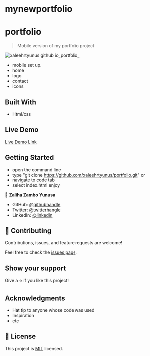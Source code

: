 # mynewportfolio
# portfolio

> Mobile version of my portfolio project

![xaleehrtyunus github io_portfolio_](https://user-images.githubusercontent.com/73062137/129442840-98c8f1c1-b6e8-49f8-84fd-4b52fe46a915.png)


- mobile set up.
- home 
- logo 
- contact
- icons

## Built With

- Html/css

## Live Demo

[Live Demo Link](https://xaleehrtyunus.github.io/mynewportfolio/)


## Getting Started
- open the command line
- type "git clone https://github.com/xaleehrtyunus/portfolio.git"
or 
- navigate to code tab 
- select index.html 
enjoy


👤 **Zaliha Zambo Yunusa**

- GitHub: [@githubhandle](https://github.com/xaleehrtyunus)
- Twitter: [@twitterhangle](https://twiiter.com/yunusxaleehrt)
- LinkedIn: [@linkedin](https://linkedin.com/zalihagamboyunusa)


## 🤝 Contributing

Contributions, issues, and feature requests are welcome!

Feel free to check the [issues page](../../issues/).

## Show your support

Give a ⭐️ if you like this project!
## Acknowledgments

- Hat tip to anyone whose code was used
- Inspiration
- etc

## 📝 License

This project is [MIT](./MIT.md) licensed.
